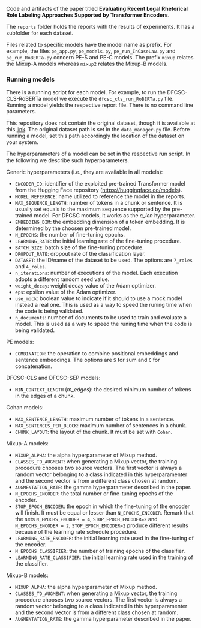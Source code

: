 Code and artifacts of the paper titled **Evaluating Recent Legal Rhetorical Role Labeling Approaches Supported by Transformer Encoders**.

The `reports` folder holds the reports with the results of experiments. It has a subfolder for each dataset.

Files related to specific models have the model name as prefix. For example, the files `pe_app.py`, `pe_models.py`, `pe_run_InCaseLaw.py` and `pe_run_RoBERTa.py` concern PE-S and PE-C models. The prefix `mixup` relates the Mixup-A models whereas `mixup2` relates the Mixup-B models.

### Running models

There is a running script for each model. For example, to run the DFCSC-CLS-RoBERTa model we execute the `dfcsc_cls_run_RoBERTa.py` file. Running a model yields the respective report file. There is no command line parameters.

This repository does not contain the original dataset, though it is available at this [link](https://github.com/Exploration-Lab/Rhetorical-Roles). The original dataset path is set in the `data_manager.py` file. Before running a model, set this path accordingly the location of the dataset on your system.

The hyperparameters of a model can be set in the respective run script. In the following we describe such hyperparameters.

Generic hyperparameters (i.e., they are available in all models):
- `ENCODER_ID`: identifier of the exploited pre-trained Transformer model from the Hugging Face repository (https://huggingface.co/models).
- `MODEL_REFERENCE`: name utilized to reference the model in the reports.
- `MAX_SEQUENCE_LENGTH`: number of tokens in a chunk or sentence. It is usually set equals to the maximum sequence supported by the pre-trained model. For DFCSC models, it works as the *c_len* hyperparameter.
- `EMBEDDING_DIM`: the embedding dimension of a token embedding. It is determined by the choosen pre-trained model.
- `N_EPOCHS`: the number of fine-tuning epochs.
- `LEARNING_RATE`: the initial learning rate of the fine-tuning procedure.
- `BATCH_SIZE`: batch size of the fine-tuning procedure.
- `DROPOUT_RATE`: dropout rate of the classification layer.
- `DATASET`: the ID/name of the dataset to be used. The options are `7_roles` and `4_roles`.
- `n_iterations`: number of executions of the model. Each execution adopts a different random seed value.
- `weight_decay`: weight decay value of the Adam optimizer.
- `eps`: epsilon value of the Adam optimizer.
- `use_mock`: boolean value to indicate if it should to use a mock model instead a real one. This is used as a way to speed the runing time when the code is being validated.
- `n_documents`: number of documents to be used to train and evaluate a model. This is used as a way to speed the runing time when the code is being validated.

PE models:
- `COMBINATION`: the operation to combine positional embeddings and sentence embeddings. The options are `S` for sum and `C` for concatenation.

DFCSC-CLS and DFCSC-SEP models:
- `MIN_CONTEXT_LENGTH` (*m_edges*): the desired minimum number of tokens in the edges of a chunk.

Cohan models:
- `MAX_SENTENCE_LENGTH`: maximum number of tokens in a sentence.
- `MAX_SENTENCES_PER_BLOCK`: maximum number of sentences in a chunk.
- `CHUNK_LAYOUT`: the layout of the chunk. It must be set with `Cohan`.

Mixup-A models:
- `MIXUP_ALPHA`: the alpha hyperparameter of Mixup method.
- `CLASSES_TO_AUGMENT`: when generating a Mixup vector, the training procedure chooses two source vectors. The first vector is always a random vector belonging to a class indicated in this hyperparamenter and the second vector is from a different class chosen at random.
- `AUGMENTATION_RATE`: the gamma hyperparameter described in the paper.
- `N_EPOCHS_ENCODER`: the total number or fine-tuning epochs of the encoder.
- `STOP_EPOCH_ENCODER`: the epoch in which the fine-tuning of the encoder will finish. It must be equal or lesser than `N_EPOCHS_ENCODER`. Remark that the sets `N_EPOCHS_ENCODER = 4`, `STOP_EPOCH_ENCODER=2` and `N_EPOCHS_ENCODER = 2`, `STOP_EPOCH_ENCODER=2` produce different results because of the learning rate schedule procedure.
- `LEARNING_RATE_ENCODER`: the initial learning rate used in the fine-tuning of the encoder.
- `N_EPOCHS_CLASSIFIER`: the number of training epochs of the classifier.
- `LEARNING_RATE_CLASSIFIER`: the initial learning rate used in the training of the classifier.

Mixup-B models:
- `MIXUP_ALPHA`: the alpha hyperparameter of Mixup method.
- `CLASSES_TO_AUGMENT`: when generating a Mixup vector, the training procedure chooses two source vectors. The first vector is always a random vector belonging to a class indicated in this hyperparamenter and the second vector is from a different class chosen at random.
- `AUGMENTATION_RATE`: the gamma hyperparameter described in the paper.
